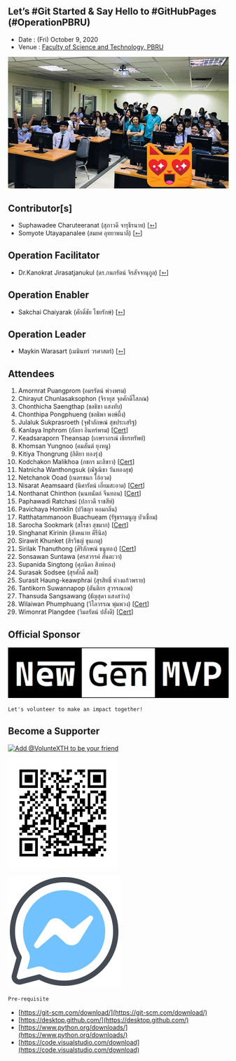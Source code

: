 ## Let’s #Git Started & Say Hello to #GitHubPages (#OperationPBRU)

+ Date : (Fri) October 9, 2020
+ Venue : [Faculty of Science and Technology, PBRU](https://sci.pbru.ac.th/)

[![](OperationPBRU/pic/AfterTheMatch.jpg "#OperationPBRU")](https://www.facebook.com/hashtag/OperationPBRU)

## Contributor[s]
+ Suphawadee Charuteeranat (สุภาวดี จารุธีรนาท) [[➳](https://www.facebook.com/thdeemiss03)]
+ Somyote Utayapanalee (สมยศ อุทยาพนาลี) [[➳](https://www.facebook.com/yote.utaya)]

## Operation Facilitator
+ Dr.Kanokrat Jirasatjanukul (ดร.กนกรัตน์ จิรสัจจานุกูล) [[➳](https://www.facebook.com/lukhyee)]

## Operation Enabler
+ Sakchai Chaiyarak (ศักดิ์ชัย ไชยรักษ์) [[➳](https://www.facebook.com/chaiyaraks)]

## Operation Leader
+ Maykin Warasart (เมฆินทร์ วรศาสตร์) [[➳](http://mk.in.th)]

## Attendees
1. Amornrat Puangprom (อมรรัตน์ พ่วงพรม) <!--- [[Cert](OperationPBRU/attendance/VXOpPBRU-20201009-Amornrat-Puangprom.pdf)] -->
1. Chirayut Chunlasaksophon (จิรายุส จุลศักดิ์โสภณ) <!--- [[Cert](OperationPBRU/attendance/VXOpPBRU-20201009-Chirayut-Chunlasaksophon.pdf)] -->
1. Chonthicha Saengthap (ชลธิชา แสงทับ) <!--- [[Cert](OperationPBRU/attendance/VXOpPBRU-20201009-Chonthicha-Saengthap.pdf)] -->
1. Chonthipa Pongphueng (ชลธิพา พงษ์ผึ้ง) <!--- [[Cert](OperationPBRU/attendance/VXOpPBRU-20201009-Chonthipa-Pongphueng.pdf)] -->
1. Julaluk Sukprasroeth (จุฬาลักษณ์ สุขประเสริฐ) <!--- [[Cert](OperationPBRU/attendance/VXOpPBRU-20201009-Julaluk-Sukprasroeth.pdf)] -->
1. Kanlaya Inphrom (กัลยา อินทร์พรม) [[Cert](OperationPBRU/attendance/VXOpPBRU-20201009-Kanlaya-Inphrom.pdf)]
1. Keadsaraporn Theansap (เกษราภรณ์ เธียรทรัพย์) <!--- [[Cert](OperationPBRU/attendance/VXOpPBRU-20201009-Keadsaraporn-Theansap.pdf)] -->
1. Khomsan Yungnoo (คมสันต์ ยุงหนู) <!--- [[Cert](OperationPBRU/attendance/VXOpPBRU-20201009-Khomsan-Yungnoo.pdf)] -->
1. Kitiya Thongrung (กิติยา ทองรุ่ง) <!--- [[Cert](OperationPBRU/attendance/VXOpPBRU-20201009-Kitiya-Thongrung.pdf)] -->
1. Kodchakon Malikhoa (กชกร มะลิขาว) [[Cert](OperationPBRU/attendance/VXOpPBRU-20201009-Kodchakon-Malikhoa.pdf)]
1. Natnicha Wanthongsuk (ณัฐณิชา วันทองสุข) <!--- [[Cert](OperationPBRU/attendance/VXOpPBRU-20201009-Natnicha-Wanthongsuk.pdf)] -->
1. Netchanok Ooad (เนตรชนก โอ้อวด) <!--- [[Cert](OperationPBRU/attendance/VXOpPBRU-20201009-Netchanok-Ooad.pdf)] -->
1. Nisarat Aeamsaard (นิศารัตน์ เอี่ยมสะอาด) [[Cert](OperationPBRU/attendance/VXOpPBRU-20201009-Nisarat-Aeamsaard.pdf)]
1. Nonthanat Chinthon (นนทนัตถ์ จีนทอน) [[Cert](OperationPBRU/attendance/VXOpPBRU-20201009-Nonthanat-Chinthon.pdf)]
1. Paphawadi Ratchasi (ปภาวดี ราชสีห์) <!--- [[Cert](OperationPBRU/attendance/VXOpPBRU-20201009-Paphawadi-Ratchasi.pdf)] -->
1. Pavichaya Homklin (ปวิชญา หอมกลิ่น) <!--- [[Cert](OperationPBRU/attendance/VXOpPBRU-20201009-Pavichaya-Homklin.pdf)] -->
1. Ratthatammanoon Buachueam (รัฐธรรมนูญ บัวเชื่อม) <!--- [[Cert](OperationPBRU/attendance/VXOpPBRU-20201009-Ratthatammanoon-Buachueam.pdf)] -->
1. Sarocha Sookmark (สโรชา สุขมาก) [[Cert](OperationPBRU/attendance/VXOpPBRU-20201009-Sarocha-Sookmark.pdf)]
1. Singhanat Kirinin (สิงหนาท คีรีนิล) <!--- [[Cert](OperationPBRU/attendance/VXOpPBRU-20201009-Singhanat-Kirinin.pdf)] -->
1. Sirawit Khunket (สิรวิชญ์ ขุนเกตุ) <!--- [[Cert](OperationPBRU/attendance/VXOpPBRU-20201009-Sirawit-Khunket.pdf)] -->
1. Sirilak Thanuthong (ศิริลักษณ์ ธนูทอง) [[Cert](OperationPBRU/attendance/VXOpPBRU-20201009-Sirilak-Thanuthong.pdf)]
1. Sonsawan Suntawa (ศรสวรรค์ สันตะวา) <!--- [[Cert](OperationPBRU/attendance/VXOpPBRU-20201009-Sonsawan-Suntawa.pdf)] -->
1. Supanida Singtong (ศุภนิดา สิงห์ทอง) <!--- [[Cert](OperationPBRU/attendance/VXOpPBRU-20201009-Supanida-Singtong.pdf)] -->
1. Surasak Sodsee (สุรศักดิ์ สดสี) <!--- [[Cert](OperationPBRU/attendance/VXOpPBRU-20201009-Surasak-Sodsee.pdf)] -->
1. Surasit Haung-keawphrai (สุรสิทธิ์ ห่วงแก้วพราย) <!--- [[Cert](OperationPBRU/attendance/VXOpPBRU-20201009-Surasit-Haung-keawphrai.pdf)] -->
1. Tantikorn Suwannapop (ตันติกร สุวรรณภพ) <!--- [[Cert](OperationPBRU/attendance/VXOpPBRU-20201009-Tantikorn-Suwannapop.pdf)] -->
1. Thansuda Sangsawang (ธัญสุดา แสงสว่าง) <!--- [[Cert](OperationPBRU/attendance/VXOpPBRU-20201009-Thansuda-Sangsawang.pdf)] -->
1. Wilaiwan Phumphuang (วิไลวรรณ พุ่มพวง) [[Cert](OperationPBRU/attendance/VXOpPBRU-20201009-Wilaiwan-Phumphuang.pdf)]
1. Wimonrat Plangdee (วิมลรัตน์ ปลั่งดี) [[Cert](OperationPBRU/attendance/VXOpPBRU-20201009-Wimonrat-Plangdee.pdf)]

## Official Sponsor
[![](OperationPBRU/pic/NewGenMVP-BWB.png "#NewGenMVP")](https://www.facebook.com/hashtag/NewGenMVP)

```markdown
Let's volunteer to make an impact together!
```

## Become a Supporter

[![](https://scdn.line-apps.com/n/line_add_friends/btn/en.png "Add @VolunteXTH to be your friend")](https://lin.ee/cnIgUj4)

[![](/@VolunteXTH.png "Add @VolunteXTH to be your friend")](https://line.me/R/ti/p/@voluntex)

[![](/fb-m.png "Talk to us via FB messenger")](https://m.me/VolunteXTH)

```markdown
Pre-requisite
```
+ [https://git-scm.com/download/](https://git-scm.com/download/)
+ [https://desktop.github.com/](https://desktop.github.com/)
+ [https://www.python.org/downloads/](https://www.python.org/downloads/)
+ [https://code.visualstudio.com/download](https://code.visualstudio.com/download)